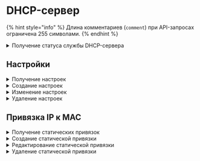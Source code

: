 # DHCP-сервер

{% hint style="info" %}
Длина комментариев (`comment`) при API-запросах ограничена 255 символами.
{% endhint %}

<details>
<summary>Получение статуса службы DHCP-сервера</summary>

```
GET /dhcp_server/status
```

**Ответ на успешный запрос:**

```json5
[
  {
      "name": "string",
      "status": "active" | "activating" | "deactivating" | "failed" | "inactive" | "reloading",
      "msg": [ "string" ]
  }
]
```

* `name` - название службы;
* `status` - текущее состояние службы;
* `msg` - список строк, подробно описывающих состояние службы.

</details>

## Настройки

<details>
<summary>Получение настроек</summary>

```
GET /dhcp_server/settings
```

**Пример ответа на успешный запрос:**

```json5
[
  {
      "enabled": "boolean",
      "interface": "string",
      "relay": {
          "external_servers": [
              "string"
          ]
      },
      "server": null,
      "id": "string"
    },
  {
      "enabled": "boolean",
      "interface": "string",
      "relay": null,
      "server": {
          "dns": [ "string" ],
          "domain": "string",
          "gateway": "string",
          "lease_time": "integer",
          "options": [
              {
                  "comment": "string",
                  "enabled": "boolean",
                  "forced": "boolean",
                  "option": "string"
                }
            ],
          "ranges": [ "string" ],
          "routes": [ {
                  "destination": "string",
                  "gateway": "string"
                } ],
          "tftp_filename": "string",
          "tftp_server": "string",
          "wins": [ "string" ],
          "wpad_enabled": "boolean"
        },
      "id": "string"
    },
    ...
]
```

* `id` - идентификатор настройки;
* `enabled` - если `true`, то настройка включена, `false` - выключена;
* `interface` - интерфейс Ideco NGFW;
* `relay` - режим работы (если активен `server`, должен быть `null`):
  * `external_servers` - IP-адрес внешнего DHCP-сервера.
* `server` - режим работы (если активен `relay`, должен быть `null`):
  * `dns` - поля DNS-1 и DNS-2 в веб-интерфейсе. Если не задано значение в поле DNS-1 или DNS-2, то DNS-сервером для всех сетевых устройств локальной сети будет являться Ideco NGFW;
  * `domain` - DNS-суффикс;
  * `gateway` - шлюз для направления трафика по умолчанию. Если поле не заполнено, шлюзом будет выступать IP-адрес выбранного интерфейса;
  * `lease_time` - время аренды (в минутах);
  * `options` - опции dnsmasq (`comment` - комментарий, может быть пустым; `enabled` - включена или отключена опция; `forced` - принудительная отправка опции клиенту; `option` - значение опции);
  * `ranges` - диапазон IP-адресов для выдачи;
  * `routes` - статические маршруты (`destination` - хост, `gateway` - шлюз);
  * `tftp_filename` - имя файла для загрузки по TFTP;
  * `tftp_server` - IP-адрес TFTP-сервера для настройки загрузки образа по сети;
  * `wins` - IP-адрес WINS-сервера;
  * `wpad_enabled` - включение протокола автоматической настройки прокси. Для работы WPAD необходимо разрешить прямые подключения к прокси.

</details>

<details>
<summary>Создание настроек</summary>

```
POST /dhcp_server/settings
```

**Json-тело запроса для режима сервера:**

```json5
{
      "enabled": "boolean",
      "interface": "string",
      "relay": null,
      "server": {
          "dns": [ "string" ],
          "domain": "string",
          "gateway": "string",
          "lease_time": "integer",
          "options": [
              {
                  "comment": "string",
                  "enabled": "boolean",
                  "forced": "boolean",
                  "option": "string"
              }
          ],
          "ranges": [ "string" ],
          "routes": [ {
                  "destination": "string",
                  "gateway": "string"
              } ],
          "tftp_filename": "string",
          "tftp_server": "string",
          "wins": [ "string" ],
          "wpad_enabled": "boolean"
      }
  }
```

* `enabled` - если `true`, то настройка включена, `false` - выключена;
* `interface` - интерфейс Ideco NGFW;
* `relay` - режим работы (если активен `server`, должен быть `null`):
  * `external_servers` - IP-адрес внешнего DHCP-сервера.
* `server` - режим работы (если активен `relay`, должен быть `null`):
  * `dns` - поля DNS-1 и DNS-2 в веб-интерфейсе. Если не задано значение в поле DNS-1 или DNS-2, то DNS-сервером для всех сетевых устройств локальной сети будет являться Ideco NGFW;
  * `domain` - DNS-суффикс;
  * `gateway` - шлюз для направления трафика по умолчанию. Если поле не заполнено, шлюзом будет выступать IP-адрес выбранного интерфейса;
  * `lease_time` - время аренды (в минутах);
  * `options` - опции dnsmasq (`comment` - комментарий, может быть пустым; `enabled` - включена или отключена опция; `forced` - принудительная отправка опции клиенту; `option` - значение опции);
  * `ranges` - диапазон IP-адресов для выдачи;
  * `routes` - статические маршруты (`destination` - хост, `gateway` - шлюз);
  * `tftp_filename` - имя файла для загрузки по TFTP;
  * `tftp_server` - IP-адрес TFTP-сервера для настройки загрузки образа по сети;
  * `wins` - IP-адрес WINS-сервера;
  * `wpad_enabled` - включение протокола автоматической настройки прокси. Для работы WPAD необходимо разрешить прямые подключения к прокси.

**Json-тело запроса для режима релея:**

```json5
{
    "enabled": "boolean",
    "interface": "string",
    "relay": {
        "external_servers": [
            "string"
        ]
    },
    "server": null
  }
```

**Ответ на успешный запрос:**

```json5
{
    "id": "string"
}
```

* `id` - идентификатор настройки.

</details>

<details>
<summary>Изменение настроек</summary>

```
PATCH /dhcp_server/settings/<id настройки>
```

**Json-тело запроса - все или некоторые поля для создания настроек, например:**

```json5
{
    "relay": {
        "external_servers": [
            "string"
        ]
    }
  }
```

* `relay` - режим работы (если активен `server`, должен быть `null`):
  * `external_servers` - IP-адрес внешнего DHCP-сервера.

**Ответ на успешный запрос:** 200 OK

</details>

<details>
<summary>Удаление настроек</summary>

```
DELETE /dhcp_server/settings/<id настройки>
```

**Ответ на успешный запрос:** 200 OK

</details>

## Привязка IP к MAC

<details>
<summary>Получение статических привязок</summary>

```
GET /dhcp_server/static_leases
```

**Пример ответа на успешный запрос:**

```json5
[
  {
      "comment": "",
      "enabled": true,
      "ip_address": "192.168.0.40",
      "mac": "50:46:5d:6e:8c:20",
      "id": "3e4827dd-5e0c-4932-98b1-fa2d9826b0ce"
  },
  ...
]
```

* `ip_address` - IP-адрес;
* `mac` - MAC-адрес;
* `enabled` - если `true`, то запись включена, `false` - выключена;
* `comment` - комментарий, может быть пустым, максимальная длина - 255 символов;
* `id` - идентификатор статической привязки.

</details>

<details>
<summary>Создание статической привязки</summary>

```
POST /dhcp_server/static_leases
```

**Json-тело запроса:**

```json5
{
    "comment": "string",
    "enabled": "boolean",
    "ip_address": "string",
    "mac": "string"
  }
```

* `ip_address` - IP-адрес;
* `mac` - MAC-адрес;
* `enabled` - если `true`, то запись включена, `false` - выключена;
* `comment` - комментарий, может быть пустым, максимальная длина - 255 символов.

Будьте внимательны при согласовании настроек клиентских устройств и DHCP-сервера на Ideco NGFW. Некоторые устройства предоставляют MAC-адрес с разделенными с помощью дефиса октетами (01-02-03-04-05-06). В настройках Ideco NGFW октеты MAC-адреса разделяются только двоеточиями (01:02:03:04:05:06).

**Ответ на успешный запрос:**

```json5
{
  "id": "string"
}
```

* `id` - идентификатор статической привязки.

</details>

<details>
<summary>Редактирование статической привязки</summary>

```
PATCH /dhcp_server/static_leases/<id статической привязки>
```

**Json-тело запроса (все или некоторые поля):**

```json5
{
    "comment": "string",
    "enabled": "boolean",
    "ip_address": "string",
    "mac": "string"
  }
```

* `ip_address` - IP-адрес;
* `mac` - MAC-адрес;
* `enabled` - если `true`, то запись включена, `false` - выключена;
* `comment` - комментарий, может быть пустым, максимальная длина - 255 символов.

**Ответ на успешный запрос:** 200 OK

</details>

<details>
<summary>Удаление статической привязки</summary>

```
DELETE /dhcp_server/static_leases/<id статической привязки>
```

**Ответ на успешный запрос:** 200 OK

</details>